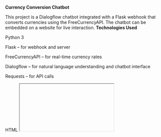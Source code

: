 **Currency Conversion Chatbot**

This project is a Dialogflow chatbot integrated with a Flask webhook that converts currencies using the FreeCurrencyAPI. The chatbot can be embedded on a website for live interaction.
**Technologies Used**

Python 3

Flask – for webhook and server

FreeCurrencyAPI – for real-time currency rates

Dialogflow – for natural language understanding and chatbot interface

Requests – for API calls

HTML <iframe> – to embed the chatbot on a website
<img width="1381" height="866" alt="image" src="https://github.com/user-attachments/assets/93fbeb99-16cf-45f8-9f06-a37ac0295759" />
<img width="1919" height="871" alt="image" src="https://github.com/user-attachments/assets/1cc99751-a5e7-4d07-bb4d-295e60321e09" />


